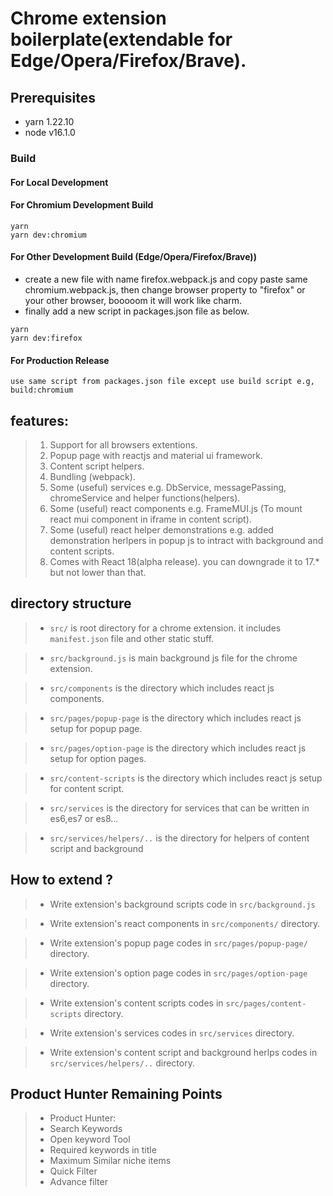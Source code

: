 # Chrome extension boilerplate(extendable for Edge/Opera/Firefox/Brave).

## Prerequisites

- yarn 1.22.10
- node v16.1.0

### Build

#### For Local Development

#### For Chromium Development Build

```
yarn
yarn dev:chromium
```

#### For Other Development Build (Edge/Opera/Firefox/Brave))

- create a new file with name firefox.webpack.js and copy paste same chromium.webpack.js, then change browser property to "firefox" or your other browser, booooom it will work like charm.
- finally add a new script in packages.json file as below.

```
yarn
yarn dev:firefox
```

#### For Production Release

```
use same script from packages.json file except use build script e.g, build:chromium
```

## features:

> 1. Support for all browsers extentions.
> 2. Popup page with reactjs and material ui framework.
> 3. Content script helpers.
> 5. Bundling (webpack).
> 6. Some (useful) services e.g. DbService, messagePassing, chromeService and helper functions(helpers).
> 7. Some (useful) react components e.g. FrameMUI.js (To mount react mui component in iframe in content script).
> 8. Some (useful) react helper demonstrations e.g. added demonstration herlpers in popup js to intract with background and content scripts.
> 9. Comes with React 18(alpha release). you can downgrade it to 17.* but not lower than that. 

## directory structure

> - `src/` is root directory for a chrome extension. it includes `manifest.json` file and other static stuff.

> - `src/background.js` is main background js file for the chrome extension.

> - `src/components` is the directory which includes react js components.

> - `src/pages/popup-page` is the directory which includes react js setup for popup page.

> - `src/pages/option-page` is the directory which includes react js setup for option pages.

> - `src/content-scripts` is the directory which includes react js setup for content script.

> - `src/services` is the directory for services that can be written in es6,es7 or es8...

> - `src/services/helpers/..` is the directory for helpers of content script and background

## How to extend ?

> - Write extension's background scripts code in `src/background.js`

> - Write extension's react components in `src/components/` directory.

> - Write extension's popup page codes in `src/pages/popup-page/` directory.

> - Write extension's option page codes in `src/pages/option-page` directory.

> - Write extension's content scripts codes in `src/pages/content-scripts` directory.

> - Write extension's services codes in `src/services` directory.

> - Write extension's content script and background herlps codes in `src/services/helpers/..` directory.

## Product Hunter Remaining Points

> - Product Hunter:
> - Search Keywords
> - Open keyword Tool
> - Required keywords in title
> - Maximum Similar niche items
> - Quick Filter
> - Advance filter
